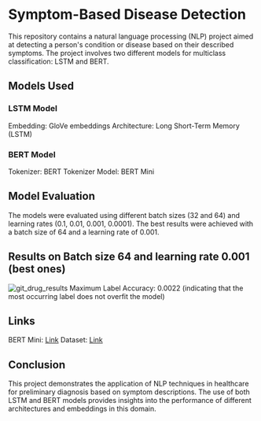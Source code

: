 # Symptom-Based Disease Detection
This repository contains a natural language processing (NLP) project aimed at detecting a person's condition or disease based on their described symptoms. The project involves two different models for multiclass classification: LSTM and BERT.

## Models Used
### LSTM Model
Embedding: GloVe embeddings
Architecture: Long Short-Term Memory (LSTM)
### BERT Model
Tokenizer: BERT Tokenizer
Model: BERT Mini

## Model Evaluation
The models were evaluated using different batch sizes (32 and 64) and learning rates (0.1, 0.01, 0.001, 0.0001). The best results were achieved with a batch size of 64 and a learning rate of 0.001.

## Results on Batch size 64 and learning rate 0.001 (best ones)
![git_drug_results](https://github.com/piyushinduja/Symptom-Based-Disease-Detector/assets/74929365/552359d8-d45c-4d6e-b052-2e59e9f19319)
Maximum Label Accuracy: 0.0022 (indicating that the most occurring label does not overfit the model)

## Links
BERT Mini: [Link](https://huggingface.co/prajjwal1/bert-mini)
Dataset: [Link](https://www.kaggle.com/datasets/jessicali9530/kuc-hackathon-winter-2018)

## Conclusion
This project demonstrates the application of NLP techniques in healthcare for preliminary diagnosis based on symptom descriptions. The use of both LSTM and BERT models provides insights into the performance of different architectures and embeddings in this domain.
